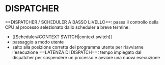 # DISPATCHER
==DISPATCHER / SCHEDULER A BASSO LIVELLO==: passa il controllo della CPU al processo selezionato dallo scheduler a breve termine:
- [[Scheduler#CONTEXT SWITCH|context switch]]
- passaggio a modo utente
- salto alla posizione corretta del programma utente per riavviarne l'esecuzione
==LATENZA DI DISPATCH==: tempo impiegato dal dispatcher per sospendere un processo e avviare una nuova esecuzione